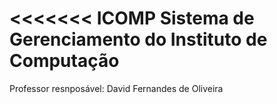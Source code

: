 <<<<<<< ICOMP
Sistema de Gerenciamento do Instituto de Computação
===================================================

Professor resnposável: David Fernandes de Oliveira
